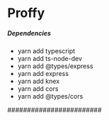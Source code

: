 # Proffy

##### Dependencies #####

- yarn add typescript
- yarn add ts-node-dev
- yarn add  @types/express
- yarn add express
- yarn add knex
- yarn add cors
- yarn add @types/cors

########################

